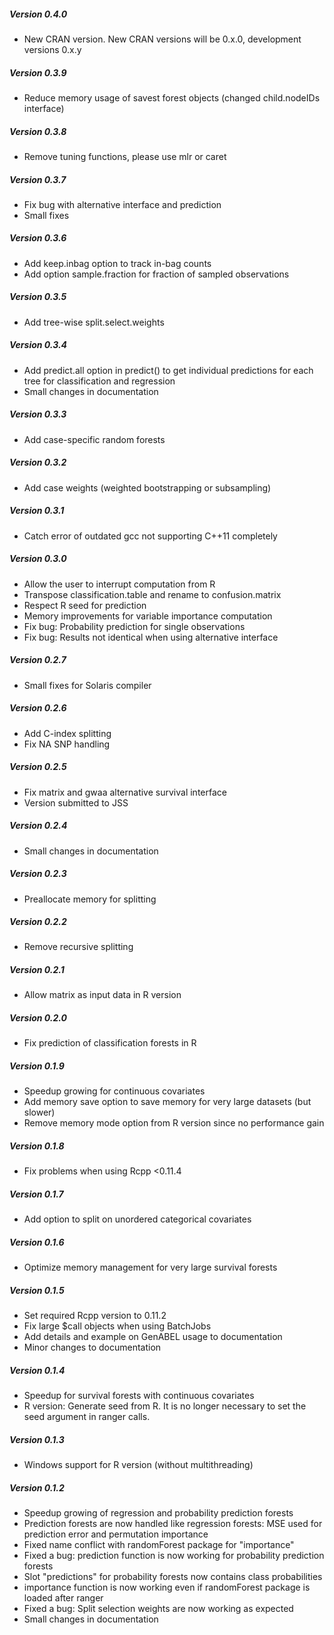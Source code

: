##### Version 0.4.0
* New CRAN version. New CRAN versions will be 0.x.0, development versions 0.x.y

##### Version 0.3.9
* Reduce memory usage of savest forest objects (changed child.nodeIDs interface)

##### Version 0.3.8
* Remove tuning functions, please use mlr or caret

##### Version 0.3.7
* Fix bug with alternative interface and prediction
* Small fixes

##### Version 0.3.6
* Add keep.inbag option to track in-bag counts
* Add option sample.fraction for fraction of sampled observations

##### Version 0.3.5
* Add tree-wise split.select.weights

##### Version 0.3.4
* Add predict.all option in predict() to get individual predictions for each tree for classification and regression
* Small changes in documentation

##### Version 0.3.3
* Add case-specific random forests

##### Version 0.3.2
* Add case weights (weighted bootstrapping or subsampling)

##### Version 0.3.1
* Catch error of outdated gcc not supporting C++11 completely

##### Version 0.3.0
* Allow the user to interrupt computation from R
* Transpose classification.table and rename to confusion.matrix
* Respect R seed for prediction
* Memory improvements for variable importance computation
* Fix bug: Probability prediction for single observations
* Fix bug: Results not identical when using alternative interface

##### Version 0.2.7 
* Small fixes for Solaris compiler

##### Version 0.2.6 
* Add C-index splitting
* Fix NA SNP handling

##### Version 0.2.5 
* Fix matrix and gwaa alternative survival interface
* Version submitted to JSS

##### Version 0.2.4 
* Small changes in documentation

##### Version 0.2.3 
* Preallocate memory for splitting

##### Version 0.2.2 
* Remove recursive splitting

##### Version 0.2.1 
* Allow matrix as input data in R version

##### Version 0.2.0 
* Fix prediction of classification forests in R

##### Version 0.1.9 
* Speedup growing for continuous covariates
* Add memory save option to save memory for very large datasets (but slower)
* Remove memory mode option from R version since no performance gain

##### Version 0.1.8 
* Fix problems when using Rcpp <0.11.4

##### Version 0.1.7 
* Add option to split on unordered categorical covariates

##### Version 0.1.6 
* Optimize memory management for very large survival forests

##### Version  0.1.5 
* Set required Rcpp version to 0.11.2
* Fix large $call objects when using BatchJobs
* Add details and example on GenABEL usage to documentation
* Minor changes to documentation

##### Version 0.1.4 
* Speedup for survival forests with continuous covariates
* R version: Generate seed from R. It is no longer necessary to set the
  seed argument in ranger calls.

##### Version 0.1.3 
* Windows support for R version (without multithreading)

##### Version 0.1.2 
* Speedup growing of regression and probability prediction forests
* Prediction forests are now handled like regression forests: MSE used for
	prediction error and permutation importance
* Fixed name conflict with randomForest package for "importance"
* Fixed a bug: prediction function is now working for probability
	prediction forests
* Slot "predictions" for probability forests now contains class probabilities
* importance function is now working even if randomForest package is
	loaded after ranger
* Fixed a bug: Split selection weights are now working as expected
* Small changes in documentation
